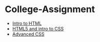 # College-Assignment

<ul>
    <li><a href="intro_to_html/index.html" target="_blank">Intro to HTML</a></li>
    <li><a href="HTML5_intro_to_CSS/index.html" target="_blank">HTML5 and intro to CSS</a></li>
    <li><a href="adv_css/index.html" target="_blank">Advanced CSS</a></li>
</ul>